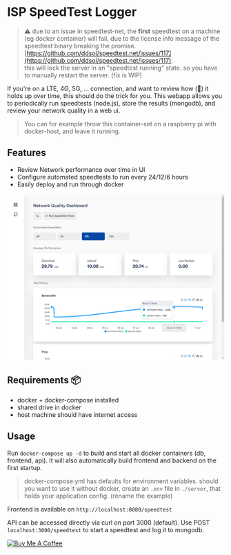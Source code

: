 # ISP SpeedTest Logger 

> ⚠ due to an issue in speedtest-net, the **first** speedtest on a machine (eg docker container) will fail, due to the license info message of the speedtest binary breaking the promise. [https://github.com/ddsol/speedtest.net/issues/117](https://github.com/ddsol/speedtest.net/issues/117).    
this will lock the server in an "speedtest running" state. so you have to manually restart the server. (fix is WIP)

If you're on a LTE, 4G, 5G, ... connection, and want to review how (💩) it holds up over time, this should do the trick for you. 
This webapp allows you to periodically run speedtests (node.js), store the results (mongodb), and review your network quality in a web ui.

> You can for example throw this container-set on a raspberry pi with docker-host, and leave it running.

## Features
- Review Network performance over time in UI
- Configure automated speedtests to run every 24/12/6 hours
- Easily deploy and run through docker

![screenshot](screenshot.png)

## Requirements 📦
- docker + docker-compose installed
- shared drive in docker
- host machine should have internet access

## Usage
Run `docker-compose up -d` to build and start all docker containers (db, frontend, api). It will also automatically build frontend and backend on the first startup.

> docker-compose.yml has defaults for environment variables. should you want to use it without docker, create an `.env` file in `./server`, that holds your application config. (rename the example)

Frontend is available on `http://localhost:8080/speedtest`

API can be accessed directly via curl on port 3000 (default).
Use POST `localhost:3000/speedtest` to start a speedtest and log it to mongodb.

<a href="https://www.buymeacoffee.com/aspieslechner" target="_blank"><img src="https://www.buymeacoffee.com/assets/img/custom_images/orange_img.png" alt="Buy Me A Coffee" style="height: 41px !important;width: 174px !important;box-shadow: 0px 3px 2px 0px rgba(190, 190, 190, 0.5) !important;-webkit-box-shadow: 0px 3px 2px 0px rgba(190, 190, 190, 0.5) !important;" ></a>
